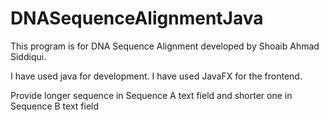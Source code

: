 # DNASequenceAlignmentJava
This program is for DNA Sequence Alignment developed by Shoaib Ahmad Siddiqui.

I have used java for development. I have used JavaFX for the frontend.

Provide longer sequence in Sequence A text field and shorter one in Sequence B text field 
